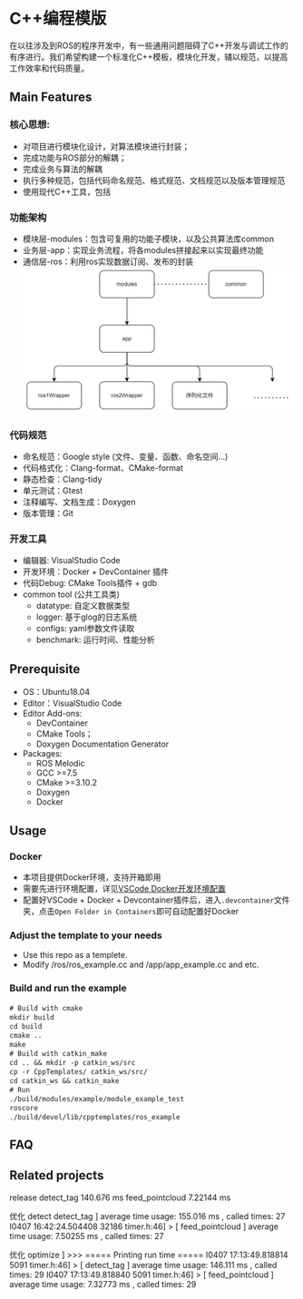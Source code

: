 # C++编程模版
    
在以往涉及到ROS的程序开发中，有一些通用问题阻碍了C++开发与调试工作的有序进行。我们希望构建一个标准化C++模板，模块化开发，辅以规范，以提高工作效率和代码质量。

## Main Features

### 核心思想:
+ 对项目进行模块化设计，对算法模块进行封装；
+ 完成功能与ROS部分的解耦；
+ 完成业务与算法的解耦
+ 执行多种规范，包括代码命名规范、格式规范、文档规范以及版本管理规范
+ 使用现代C++工具，包括

### 功能架构
 + 模块层-modules：包含可复用的功能子模块，以及公共算法库common
 + 业务层-app：实现业务流程，将各modules拼接起来以实现最终功能
 + 通信层-ros：利用ros实现数据订阅、发布的封装
 ![image](https://github.com/Arthurshen926/CppTemplates/blob/main/%E6%B5%81%E7%A8%8B%E5%9B%BE.jpg?raw=true)

### 代码规范
+ 命名规范：Google style  (文件、变量、函数、命名空间…)
+ 代码格式化：Clang-format、CMake-format
+ 静态检查：Clang-tidy
+ 单元测试：Gtest
+ 注释编写、文档生成：Doxygen
+ 版本管理：Git
### 开发工具
+ 编辑器: VisualStudio Code
+ 开发环境：Docker + DevContainer 插件
+ 代码Debug: CMake Tools插件 + gdb
+ common tool (公共工具类)
    + datatype: 自定义数据类型
    + logger: 基于glog的日志系统
    + configs: yaml参数文件读取  
    + benchmark: 运行时间、性能分析

## Prerequisite
+ OS：Ubuntu18.04
+ Editor：VisualStudio Code
+ Editor Add-ons: 
    + DevContainer
    + CMake  Tools；
    + Doxygen  Documentation Generator
+ Packages:
    + ROS Melodic
    + GCC >=7.5
    + CMake >=3.10.2
    + Doxygen
    + Docker
## Usage

### Docker
+ 本项目提供Docker环境，支持开箱即用
+ 需要先进行环境配置，详见[VSCode Docker开发环境配置](https://marketplace.visualstudio.com/items?itemName=ms-vscode-remote.remote-containers)
+ 配置好VSCode + Docker + Devcontainer插件后，进入`.devcontainer`文件夹，点击`Open Folder in Containers`即可自动配置好Docker
### Adjust the template to your needs
+ Use this repo as a templete.
+ Modify /ros/ros_example.cc and /app/app_example.cc and etc.


### Build and run the example
```
# Build with cmake
mkdir build
cd build
cmake ..
make
# Build with catkin_make
cd .. && mkdir -p catkin_ws/src
cp -r CppTemplates/ catkin_ws/src/
cd catkin_ws && catkin_make
# Run
./build/modules/example/module_example_test
roscore
./build/devel/lib/cpptemplates/ros_example
```


## FAQ
## Related projects






release detect_tag  140.676 ms feed_pointcloud 7.22144 ms

优化 detect
detect_tag ] average time usage: 155.016 ms , called times: 27
I0407 16:42:24.504408 32186 timer.h:46] > [ feed_pointcloud ] average time usage: 7.50255 ms , called times: 27

优化 optimize
] >>> ===== Printing run time =====
I0407 17:13:49.818814  5091 timer.h:46] > [ detect_tag ] average time usage: 146.111 ms , called times: 29
I0407 17:13:49.818840  5091 timer.h:46] > [ feed_pointcloud ] average time usage: 7.32773 ms , called times: 29
